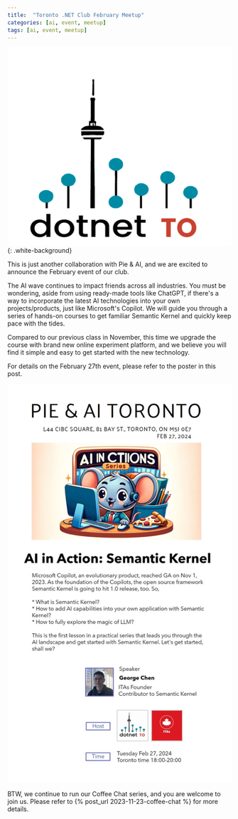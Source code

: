 ```yaml
---
title:  "Toronto .NET Club February Meetup"
categories: [ai, event, meetup]
tags: [ai, event, meetup]   
---
```


![Toronto .NET Club Logo](/assets/img/itas/dotnet_3_transparent.png){: .white-background}

This is just another collaboration with Pie & AI, and we are excited to announce the February event of our club.

The AI wave continues to impact friends across all industries. You must be wondering, aside from using ready-made tools like ChatGPT, if there's a way to incorporate the latest AI technologies into your own projects/products, just like Microsoft's Copilot. We will guide you through a series of hands-on courses to get familiar Semantic Kernel and quickly keep pace with the tides.

Compared to our previous class in November, this time we upgrade the course with brand new online experiment platform, and we believe you will find it simple and easy to get started with the new technology.

For details on the February 27th event, please refer to the poster in this post.

![Poster](/assets/img/itas/poster.2.27.jpeg)

BTW, we continue to run our Coffee Chat series, and you are welcome to join us. Please refer to {% post_url 2023-11-23-coffee-chat %} for more details.
